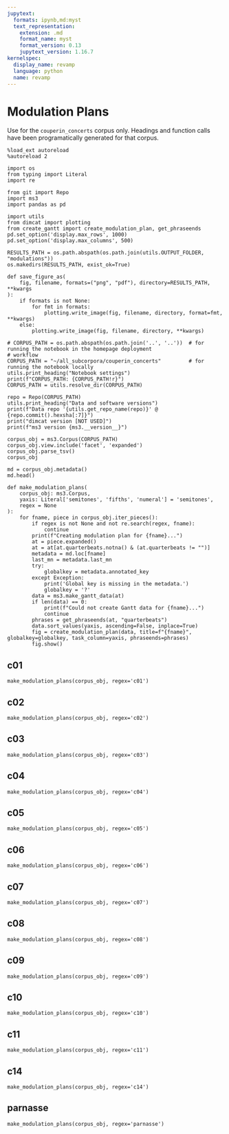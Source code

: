 ```yaml
---
jupytext:
  formats: ipynb,md:myst
  text_representation:
    extension: .md
    format_name: myst
    format_version: 0.13
    jupytext_version: 1.16.7
kernelspec:
  display_name: revamp
  language: python
  name: revamp
---
```


# Modulation Plans

Use for the `couperin_concerts` corpus only. Headings and function calls have been programatically generated for that
corpus.

```{code-cell}
%load_ext autoreload
%autoreload 2

import os
from typing import Literal
import re

from git import Repo
import ms3
import pandas as pd

import utils
from dimcat import plotting
from create_gantt import create_modulation_plan, get_phraseends
pd.set_option('display.max_rows', 1000)
pd.set_option('display.max_columns', 500)
```

```{code-cell}
RESULTS_PATH = os.path.abspath(os.path.join(utils.OUTPUT_FOLDER, "modulations"))
os.makedirs(RESULTS_PATH, exist_ok=True)

def save_figure_as(
    fig, filename, formats=("png", "pdf"), directory=RESULTS_PATH, **kwargs
):
    if formats is not None:
        for fmt in formats:
            plotting.write_image(fig, filename, directory, format=fmt, **kwargs)
    else:
        plotting.write_image(fig, filename, directory, **kwargs)
```

```{code-cell}
# CORPUS_PATH = os.path.abspath(os.path.join('..', '..'))  # for running the notebook in the homepage deployment
# workflow
CORPUS_PATH = "~/all_subcorpora/couperin_concerts"         # for running the notebook locally
utils.print_heading("Notebook settings")
print(f"CORPUS_PATH: {CORPUS_PATH!r}")
CORPUS_PATH = utils.resolve_dir(CORPUS_PATH)
```

```{code-cell}
repo = Repo(CORPUS_PATH)
utils.print_heading("Data and software versions")
print(f"Data repo '{utils.get_repo_name(repo)}' @ {repo.commit().hexsha[:7]}")
print("dimcat version [NOT USED]")
print(f"ms3 version {ms3.__version__}")
```

```{code-cell}
corpus_obj = ms3.Corpus(CORPUS_PATH)
corpus_obj.view.include('facet', 'expanded')
corpus_obj.parse_tsv()
corpus_obj
```

```{code-cell}
md = corpus_obj.metadata()
md.head()
```

```{code-cell}
def make_modulation_plans(
    corpus_obj: ms3.Corpus,
    yaxis: Literal['semitones', 'fifths', 'numeral'] = 'semitones',
    regex = None
):
    for fname, piece in corpus_obj.iter_pieces():
        if regex is not None and not re.search(regex, fname):
            continue
        print(f"Creating modulation plan for {fname}...")
        at = piece.expanded()
        at = at[at.quarterbeats.notna() & (at.quarterbeats != "")]
        metadata = md.loc[fname]
        last_mn = metadata.last_mn
        try:
            globalkey = metadata.annotated_key
        except Exception:
            print('Global key is missing in the metadata.')
            globalkey = '?'
        data = ms3.make_gantt_data(at)
        if len(data) == 0:
            print(f"Could not create Gantt data for {fname}...")
            continue
        phrases = get_phraseends(at, "quarterbeats")
        data.sort_values(yaxis, ascending=False, inplace=True)
        fig = create_modulation_plan(data, title=f"{fname}", globalkey=globalkey, task_column=yaxis, phraseends=phrases)
        fig.show()
```

## c01

```{code-cell}
make_modulation_plans(corpus_obj, regex='c01')
```

## c02

```{code-cell}
make_modulation_plans(corpus_obj, regex='c02')
```

## c03

```{code-cell}
make_modulation_plans(corpus_obj, regex='c03')
```

## c04

```{code-cell}
make_modulation_plans(corpus_obj, regex='c04')
```

## c05

```{code-cell}
make_modulation_plans(corpus_obj, regex='c05')
```

## c06

```{code-cell}
make_modulation_plans(corpus_obj, regex='c06')
```

## c07

```{code-cell}
make_modulation_plans(corpus_obj, regex='c07')
```

## c08

```{code-cell}
make_modulation_plans(corpus_obj, regex='c08')
```

## c09

```{code-cell}
make_modulation_plans(corpus_obj, regex='c09')
```

## c10

```{code-cell}
make_modulation_plans(corpus_obj, regex='c10')
```

## c11

```{code-cell}
make_modulation_plans(corpus_obj, regex='c11')
```

## c14

```{code-cell}
make_modulation_plans(corpus_obj, regex='c14')
```

## parnasse

```{code-cell}
make_modulation_plans(corpus_obj, regex='parnasse')
```